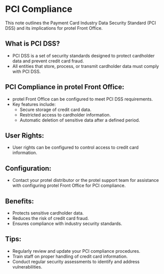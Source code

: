 # PCI Compliance

This note outlines the Payment Card Industry Data Security Standard (PCI DSS) and its implications for protel Front Office.

## What is PCI DSS?

* PCI DSS is a set of security standards designed to protect cardholder data and prevent credit card fraud.
* All entities that store, process, or transmit cardholder data must comply with PCI DSS.

## PCI Compliance in protel Front Office:

* protel Front Office can be configured to meet PCI DSS requirements. 
* Key features include:
    * Secure storage of credit card data. 
    * Restricted access to cardholder information.
    * Automatic deletion of sensitive data after a defined period.

## User Rights:

* User rights can be configured to control access to credit card information. 

## Configuration:

* Contact your protel distributor or the protel support team for assistance with configuring protel Front Office for PCI compliance.

## Benefits:

* Protects sensitive cardholder data.
* Reduces the risk of credit card fraud. 
* Ensures compliance with industry security standards. 

## Tips:

* Regularly review and update your PCI compliance procedures.
* Train staff on proper handling of credit card information.
* Conduct regular security assessments to identify and address vulnerabilities. 